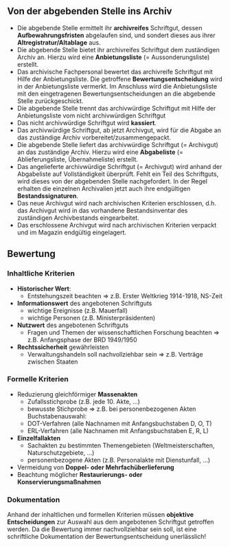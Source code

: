 ## Von der abgebenden Stelle ins Archiv 

-  Die abgebende Stelle ermittelt ihr **archivreifes** Schriftgut, dessen **Aufbewahrungsfristen** abgelaufen sind, und sondert dieses aus ihrer **Altregistratur/Altablage** aus.
-  Die abgebende Stelle bietet ihr archivreifes Schriftgut dem zuständigen Archiv an. Hierzu wird eine **Anbietungsliste** (= Aussonderungsliste) erstellt.
-  Das archivische Fachpersonal bewertet das archivreife Schriftgut mit Hilfe der Anbietungsliste. Die getroffene **Bewertungsentscheidung** wird in der Anbietungsliste vermerkt. Im Anschluss wird die Anbietungsliste mit den eingetragenen Bewertungsentscheidungen an die abgebende Stelle zurückgeschickt.
-  Die abgebende Stelle trennt das archivwürdige Schriftgut mit Hilfe der Anbietungsliste vom nicht archivwürdigen Schriftgut
-  Das nicht archivwürdige Schriftgut wird **kassiert**.
-  Das archivwürdige Schriftgut, ab jetzt Archivgut, wird für die Abgabe an das zuständige Archiv vorbereitet/zusammengepackt.
-  Die abgebende Stelle liefert das archivwürdige Schriftgut (= Archivgut) an das zuständige Archiv. Hierzu wird eine **Abgabeliste** (= Ablieferungsliste, Übernahmeliste) erstellt.
-  Das angelieferte archivwürdige Schriftgut (= Archivgut) wird anhand der Abgabeliste auf Vollständigkeit überprüft. Fehlt ein Teil des Schriftguts, wird dieses von der abgebenden Stelle nachgefordert. In der Regel erhalten die einzelnen Archivalien jetzt auch ihre endgültigen **Bestandssignaturen**.
-  Das neue Archivgut wird nach archivischen Kriterien erschlossen, d.h. das Archivgut wird in das vorhandene Bestandsinventar des zuständigen Archivbestands eingearbeitet.
-  Das erschlossene Archivgut wird nach archivischen Kriterien verpackt und im Magazin endgültig eingelagert.



## Bewertung 

### Inhaltliche Kriterien 

* **Historischer Wert**: 
  * Entstehungszeit beachten => z.B. Erster Weltkrieg 1914-1918, NS-Zeit
* **Informationswert** des angebotenen Schriftguts
   * wichtige Ereignisse (z.B. Mauerfall)
   * wichtige Personen (z.B. Ministerpräsidenten)
* **Nutzwert** des angebotenen Schriftguts
   * Fragen und Themen der wissenschaftlichen Forschung beachten => z.B. Anfangsphase der BRD 1949/1950
* **Rechtssicherheit** gewährleisten
  * Verwaltungshandeln soll nachvollziehbar sein => z.B. Verträge zwischen Staaten



### Formelle Kriterien 

* Reduzierung gleichförmiger **Massenakten**
   * Zufallsstichprobe (z.B. jede 10. Akte, …)
   * bewusste Stichprobe => z.B. bei personenbezogenen Akten Buchstabenauswahl:
    * DOT-Verfahren (alle Nachnamen mit Anfangsbuchstaben D, O, T)
    * ERL-Verfahren (alle Nachnamen mit Anfangsbuchstaben E, R, L)
* **Einzelfallakten**
   * Sachakten zu bestimmten Themengebieten (Weltmeisterschaften, Naturschutzgebiete, …)
   * personenbezogene Akten (z.B. Personalakte mit Dienstunfall, …)
*  Vermeidung von **Doppel- oder Mehrfachüberlieferung**
 * Beachtung möglicher **Restaurierungs- oder Konservierungsmaßnahmen**



### Dokumentation 
Anhand der inhaltlichen und formellen Kriterien müssen **objektive Entscheidungen** zur Auswahl aus dem angebotenen Schriftgut getroffen werden. Da die Bewertung immer nachvollziehbar sein soll, ist eine schriftliche Dokumentation der Bewertungsentscheidung unerlässlich!